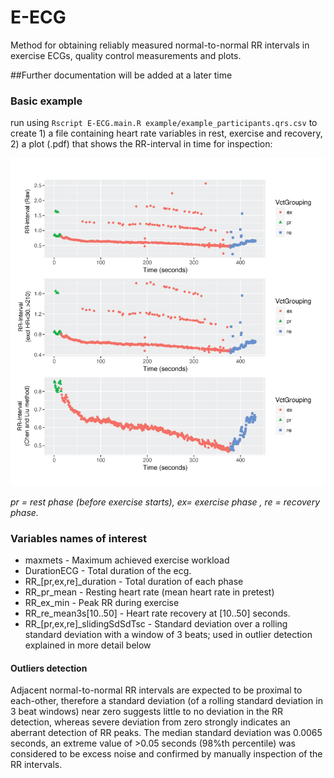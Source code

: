 # E-ECG
Method for obtaining reliably measured normal-to-normal RR intervals in exercise ECGs, quality control measurements and plots.

##Further documentation will be added at a later time

### Basic example
run using `Rscript E-ECG.main.R example/example_participants.qrs.csv` to create 1) a file containing heart rate variables in rest, exercise and recovery, 2) a plot (.pdf) that shows the RR-interval in time for inspection:



![RR](example.jpg "example RR interval profile")


*pr = rest phase (before exercise starts), ex= exercise phase , re = recovery phase.*


### Variables names of interest
- maxmets - Maximum achieved exercise workload
- DurationECG - Total duration of the ecg. 
- RR_[pr,ex,re]_duration - Total duration of each phase 
- RR_pr_mean - Resting heart rate (mean heart rate in pretest)
- RR_ex_min - Peak RR during exercise
- RR_re_mean3s[10..50] - Heart rate recovery at [10..50] seconds.
- RR_[pr,ex,re]_slidingSdSdTsc - Standard deviation over a rolling standard deviation with a window of 3 beats; used in outlier detection explained in more detail below 

#### Outliers detection
Adjacent normal-to-normal RR intervals are expected to be proximal to each-other, therefore a standard deviation (of a rolling standard deviation in 3 beat windows) near zero suggests little to no deviation in the RR detection, whereas severe deviation from zero strongly indicates an aberrant detection of RR peaks. The median standard deviation was 0.0065 seconds, an extreme value of >0.05 seconds (98%th percentile) was considered to be excess noise and confirmed by manually inspection of the RR intervals.
